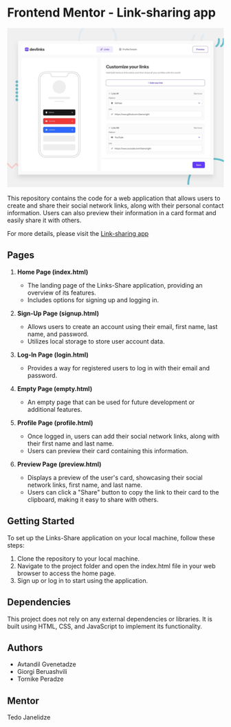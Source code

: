 # Frontend Mentor - Link-sharing app

![Design preview for the Link-sharing app coding challenge](./preview.jpg)

This repository contains the code for a web application that allows users to create and share their social network links, along with their personal contact information. Users can also preview their information in a card format and easily share it with others.

For more details, please visit the [Link-sharing app](https://byte-benders.netlify.app/)

## Pages

1. **Home Page (index.html)**

   - The landing page of the Links-Share application, providing an overview of its features.
   - Includes options for signing up and logging in.

2. **Sign-Up Page (signup.html)**

   - Allows users to create an account using their email, first name, last name, and password.
   - Utilizes local storage to store user account data.

3. **Log-In Page (login.html)**

   - Provides a way for registered users to log in with their email and password.

4. **Empty Page (empty.html)**

   - An empty page that can be used for future development or additional features.

5. **Profile Page (profile.html)**

   - Once logged in, users can add their social network links, along with their first name and last name.
   - Users can preview their card containing this information.

6. **Preview Page (preview.html)**
   - Displays a preview of the user's card, showcasing their social network links, first name, and last name.
   - Users can click a "Share" button to copy the link to their card to the clipboard, making it easy to share with others.

## Getting Started

To set up the Links-Share application on your local machine, follow these steps:

1. Clone the repository to your local machine.
2. Navigate to the project folder and open the index.html file in your web browser to access the home page.
3. Sign up or log in to start using the application.

## Dependencies

This project does not rely on any external dependencies or libraries. It is built using HTML, CSS, and JavaScript to implement its functionality.

## Authors

- Avtandil Gvenetadze
- Giorgi Beruashvili
- Tornike Peradze

## Mentor

Tedo Janelidze
